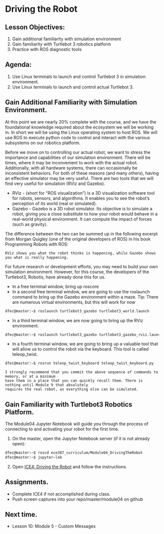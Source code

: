 # Driving the Robot


## Lesson Objectives:
1. Gain additional familiarity with simulation environment
1. Gain familiarity with Turtlebot 3 robotics platform
1. Practice with ROS diagnostic tools

## Agenda:
1. Use Linux terminals to launch and control Turtlebot 3 in simulation environment.
1. Use Linux terminals to launch and control actual Turtlebot 3.


## Gain Additional Familiarity with Simulation Environment.
At this point we are nearly 20% complete with the course, and we have the foundational knowledge required
about the ecosystem we will be working in. In short we will be using the Linux operating system to host
ROS. We will use ROS to execute python code to control and interact with the various subsystems on our
robotics platform.

Before we move on to controlling our actual robot, we want to stress the importance and capabilities of our simulation environment. There will be times, where it may be inconvenient to work with the actual robot. Additionally, with all hardware systems, there can occasionally be inconsistent behaviors. For both of these  reasons (and many others), having an effective simulator may be very useful.
There are two tools that we will find very useful for simulation (RViz and Gazebo).

- RViz - (short for “ROS visualization”) is a 3D visualization software tool for robots, sensors, and
algorithms. It enables you to see the robot’s perception of its world (real or simulated).
- Gazebo - Gazebo is a 3D robot simulator. Its objective is to simulate a robot, giving you a close
substitute to how your robot would behave in a real-world physical environment. It can compute the
impact of forces (such as gravity).

The difference between the two can be summed up in the following excerpt from Morgan Quigley (one of
the original developers of ROS) in his book Programming Robots with ROS:

```
RViz shows you what the robot thinks is happening, while Gazebo shows you what is really happening.
```

For future research or development efforts, you may need to build your own simulation environment. However,
for this course, the developers of the Turtlebot3, Robotis, have already done this for us.


- In a free terminal window, bring up roscore
- In a second free terminal window, we are going to use the roslaunch command to bring up the Gazebo
environment within a maze. Tip: There are numerous virtual environments, but this will work for
now
```bash
dfec@master:∼$ roslaunch turtlebot3_gazebo turtlebot3_world.launch
```
- In a third terminal window, we are now going to bring up the RViz environment.
```bash
dfec@master:∼$ roslaunch turtlebot3_gazebo turtlebot3_gazebo_rviz.launch
```
- In a fourth terminal window, we are going to bring up a valuable tool that will allow us to control the
robot via the keyboard. This tool is called teleop_twist.
```bash
dfec@master:∼$ rosrun teleop_twist_keyboard teleop_twist_keyboard.py
```

```{tip} 
I strongly recommend that you commit the above sequence of commands to memory, or at a minimum
have them in a place that you can quickly recall them. There is nothing until Module 9 that absolutely
requires the real robot, as everything else can be simulated.
```

## Gain Familiarity with Turtlebot3 Robotics Platform.
The Module04 Jupyter Notebook will guide you through the process of connecting to and activating your
robot for the first time.

1. On the master, open the Jupyter Notebook server (if it is not already open):
```bash
dfec@master:∼$ roscd ece387_curriculum/Module04_DrivingTheRobot
dfec@master:∼$ jupyter−lab
```

2. Open [ICE4: Driving the Robot](ICE4_DrivingTheRobot.md) and follow the instructions.

## Assignments.
- Complete ICE4 if not accomplished during class.
- Push screen captures into your repo/master/module04 on github

## Next time.
- Lesson 10: Module 5 - Custom Messages